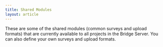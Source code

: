 ```yaml
---
title: Shared Modules
layout: article
---
```

<style>
[data-bridge-sm] {
    border-left: 5px solid #eee;
    padding: 1rem;
    margin-bottom: 2rem;
}
[data-bridge-sm].loading {
    border-left: none;
    padding-left:0;
    font-size: x-large;
}
</style>

These are some of the shared modules (common surveys and upload formats) that are currently available to all projects in the Bridge Server. You can also define your own surveys and upload formats. 

<script id="bridge-shared-modules" src="/scripts/shared-module-widget.js"></script>
